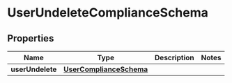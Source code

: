 

# UserUndeleteComplianceSchema


## Properties

| Name | Type | Description | Notes |
|------------ | ------------- | ------------- | -------------|
|**userUndelete** | [**UserComplianceSchema**](UserComplianceSchema.md) |  |  |



